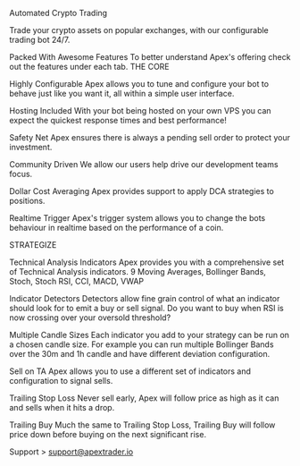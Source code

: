 Automated Crypto Trading



Trade your crypto assets on popular exchanges, with our configurable trading bot 24/7.


Packed With Awesome Features
To better understand Apex's offering check out the features under each tab.
THE CORE

Highly Configurable
Apex allows you to tune and configure your bot to behave just like you want it, all within a simple user interface.

Hosting Included
With your bot being hosted on your own VPS you can expect the quickest response times and best performance!

Safety Net
Apex ensures there is always a pending sell order to protect your investment.

Community Driven
We allow our users help drive our development teams focus.

Dollar Cost Averaging
Apex provides support to apply DCA strategies to positions.

Realtime Trigger
Apex's trigger system allows you to change the bots behaviour in realtime based on the performance of a coin.

STRATEGIZE



Technical Analysis Indicators
Apex provides you with a comprehensive set of Technical Analysis indicators. 9 Moving Averages, Bollinger Bands, Stoch, Stoch RSI, CCI, MACD, VWAP

Indicator Detectors
Detectors allow fine grain control of what an indicator should look for to emit a buy or sell signal. Do you want to buy when RSI is now crossing over your oversold threshold?

Multiple Candle Sizes
Each indicator you add to your strategy can be run on a chosen candle size. For example you can run multiple Bollinger Bands over the 30m and 1h candle and have different deviation configuration.

Sell on TA
Apex allows you to use a different set of indicators and configuration to signal sells.

Trailing Stop Loss
Never sell early, Apex will follow price as high as it can and sells when it hits a drop.

Trailing Buy
Much the same to Trailing Stop Loss, Trailing Buy will follow price down before buying on the next significant rise.



Support > support@apextrader.io
